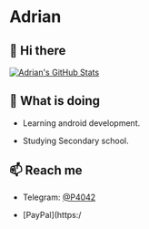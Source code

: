 # Adrian

## 👋 Hi there

[![Adrian's GitHub Stats](https://github-readme-stats.vercel.app/api?username=adrian-8901&count_private=true&show_icons=true)](https://github.com/adrian-8901)

## 🤔 What is doing

 * Learning android development.

 * Studying Secondary school.

## 📫 Reach me

 - Telegram: [@P4042](https://t.me/P4042)



 - [PayPal](https:/
